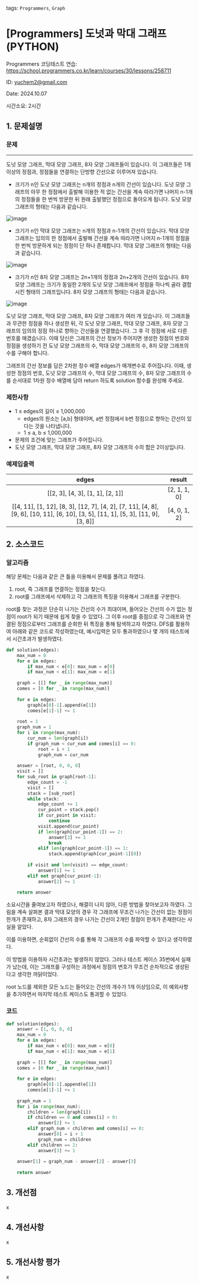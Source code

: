 tags: `Programmers`, `Graph`
# [Programmers] 도넛과 막대 그래프 (PYTHON)
Programmers 코딩테스트 연습: https://school.programmers.co.kr/learn/courses/30/lessons/258711

ID: yuchem2@gmail.com

Date: 2024.10.07

시간소요: 2시간

## 1. 문제설명

### 문제
---

도넛 모양 그래프, 막대 모양 그래프, 8자 모양 그래프들이 있습니다. 이 그래프들은 1개 이상의 정점과, 정점들을 연결하는 단방향 간선으로 이루어져 있습니다.

+ 크기가 n인 도넛 모양 그래프는 n개의 정점과 n개의 간선이 있습니다. 도넛 모양 그래프의 아무 한 정점에서 출발해 이용한 적 없는 간선을 계속 따라가면 나머지 n-1개의 정점들을 한 번씩 방문한 뒤 원래 출발했던 정점으로 돌아오게 됩니다. 도넛 모양 그래프의 형태는 다음과 같습니다.

![image](https://github.com/user-attachments/assets/cae2533f-b4a8-4c5b-8637-770967a92a0c)

+ 크기가 n인 막대 모양 그래프는 n개의 정점과 n-1개의 간선이 있습니다. 막대 모양 그래프는 임의의 한 정점에서 출발해 간선을 계속 따라가면 나머지 n-1개의 정점을 한 번씩 방문하게 되는 정점이 단 하나 존재합니다. 막대 모양 그래프의 형태는 다음과 같습니다.

![image](https://github.com/user-attachments/assets/785b93b2-41fd-43a6-b30c-2063f06cea34)

+ 크기가 n인 8자 모양 그래프는 2n+1개의 정점과 2n+2개의 간선이 있습니다. 8자 모양 그래프는 크기가 동일한 2개의 도넛 모양 그래프에서 정점을 하나씩 골라 결합시킨 형태의 그래프입니다. 8자 모양 그래프의 형태는 다음과 같습니다.

![image](https://github.com/user-attachments/assets/47d5eb2a-218a-4dc3-a0e7-70b09e93080f)

도넛 모양 그래프, 막대 모양 그래프, 8자 모양 그래프가 여러 개 있습니다. 이 그래프들과 무관한 정점을 하나 생성한 뒤, 각 도넛 모양 그래프, 막대 모양 그래프, 8자 모양 그래프의 임의의 정점 하나로 향하는 간선들을 연결했습니다.
그 후 각 정점에 서로 다른 번호를 매겼습니다.
이때 당신은 그래프의 간선 정보가 주어지면 생성한 정점의 번호와 정점을 생성하기 전 도넛 모양 그래프의 수, 막대 모양 그래프의 수, 8자 모양 그래프의 수를 구해야 합니다.

그래프의 간선 정보를 담은 2차원 정수 배열 edges가 매개변수로 주어집니다. 이때, 생성한 정점의 번호, 도넛 모양 그래프의 수, 막대 모양 그래프의 수, 8자 모양 그래프의 수를 순서대로 1차원 정수 배열에 담아 return 하도록 solution 함수를 완성해 주세요.

### 제한사항

+ 1 ≤ edges의 길이 ≤ 1,000,000
  + edges의 원소는 [a,b] 형태이며, a번 정점에서 b번 정점으로 향하는 간선이 있다는 것을 나타냅니다.
  + 1 ≤ a, b ≤ 1,000,000
+ 문제의 조건에 맞는 그래프가 주어집니다.
+ 도넛 모양 그래프, 막대 모양 그래프, 8자 모양 그래프의 수의 합은 2이상입니다.

### 예제입출력

|                                                               edges                                                               |    result    |
| :-------------------------------------------------------------------------------------------------------------------------------: | :----------: |
|                                                 [[2, 3], [4, 3], [1, 1], [2, 1]]                                                  | [2, 1, 1, 0] |
| [[4, 11], [1, 12], [8, 3], [12, 7], [4, 2], [7, 11], [4, 8], [9, 6], [10, 11], [6, 10], [3, 5], [11, 1], [5, 3], [11, 9], [3, 8]] | [4, 0, 1, 2] |

## 2. 소스코드

### 알고리즘

해당 문제는 다음과 같은 큰 틀을 이용해서 문제를 풀려고 하였다.
1. root, 즉 그래프를 연결하는 정점을 찾는다.
2. root를 그래프에서 삭제하고 각 그래프의 특징을 이용해서 그래프를 구분한다.

root를 찾는 과정은 단순히 나가는 간선의 수가 최대이며, 들어오는 간선의 수가 없는 정점이 root가 되기 때문에 쉽게 찾을 수 있었다.
그 이후 root를 중점으로 각 그래프와 연결된 정점으로부터 그래프를 순회한 뒤 특징을 통해 탐색하고자 하였다. DFS를 활용하여 아래와 같은 코드로 작성하였는데, 예시입력은 모두 통과하였으나 몇 개의 테스트에서 시간초과가 발생하였다.

```python
def solution(edges):
    max_num = 0
    for e in edges: 
        if max_num < e[0]: max_num = e[0]
        if max_num < e[1]: max_num = e[1]
    
    graph = [[] for _ in range(max_num)]
    comes = [0 for _ in range(max_num)]
    
    for e in edges:
        graph[e[0]-1].append(e[1])
        comes[e[1]-1] += 1
    
    root = 1
    graph_num = 1
    for i in range(max_num):
        cur_num = len(graph[i])
        if graph_num < cur_num and comes[i] == 0:
            root = i + 1
            graph_num = cur_num
    
    answer = [root, 0, 0, 0]
    visit = []
    for sub_root in graph[root-1]:
        edge_count = -1
        visit = []
        stack = [sub_root]
        while stack: 
            edge_count += 1
            cur_point = stack.pop()
            if cur_point in visit:
                continue
            visit.append(cur_point)
            if len(graph[cur_point-1]) == 2:
                answer[3] += 1
                break
            elif len(graph[cur_point-1]) == 1:
                stack.append(graph[cur_point-1][0])
            
        if visit and len(visit) == edge_count:
            answer[1] += 1
        elif not graph[cur_point-1]:
            answer[2] += 1
        
    return answer
```

소요시간을 줄여보고자 하였으나, 해결이 나지 않아, 다른 방법을 찾아보고자 하였다. 그림을 계속 살펴본 결과 막대 모양의 경우 각 그래프에 무조건 나가는 간선이 없는 정점이 한개가 존재하고, 8자 그래프의 경우 나가는 간선이 2개인 정점이 한개가 존재한다는 사실을 알았다.

이를 이용하면, 순회없이 간선의 수를 통해 각 그래프의 수를 파악할 수 있다고 생각하였다. 

이 방법을 이용하자 시간초과는 발생하지 않았다. 그러나 테스트 케이스 35번에서 실패가 났는데, 이는 그래프를 구성하는 과정에서 정점의 번호가 무조건 순차적으로 생성된다고 생각한 까닭이었다.

root 노드를 제외한 모든 노드는 들어오는 간선의 개수가 1개 이상임으로, 이 예외사항을 추가하면서 마지막 테스트 케이스도 통과할 수 있었다.
### 코드
```python
def solution(edges):
    answer = [1, 0, 0, 0]
    max_num = 0
    for e in edges: 
        if max_num < e[0]: max_num = e[0]
        if max_num < e[1]: max_num = e[1]
    
    graph = [[] for _ in range(max_num)]
    comes = [0 for _ in range(max_num)]
    
    for e in edges:
        graph[e[0]-1].append(e[1])
        comes[e[1]-1] += 1
    
    graph_num = 1
    for i in range(max_num):
        children = len(graph[i])
        if children == 0 and comes[i] > 0:
            answer[2] += 1
        elif graph_num < children and comes[i] == 0:
            answer[0] = i + 1
            graph_num = children
        elif children == 2:
            answer[3] += 1
    
    answer[1] = graph_num - answer[2] - answer[3]
    
    return answer
```
## 3. 개선점
x
## 4. 개선사항
x
## 5. 개선사항 평가
x
